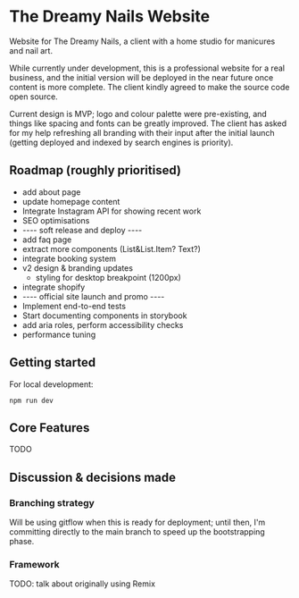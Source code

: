 # The Dreamy Nails Website

Website for The Dreamy Nails, a client with a home studio for manicures and nail art.

While currently under development, this is a professional website for a real business, and the initial version will be deployed in the near future once content is more complete. The client kindly agreed to make the source code open source.

Current design is MVP; logo and colour palette were pre-existing, and things like spacing and fonts can be greatly improved. The client has asked for my help refreshing all branding with their input after the initial launch (getting deployed and indexed by search engines is priority).

## Roadmap (roughly prioritised)
* add about page
* update homepage content
* Integrate Instagram API for showing recent work
* SEO optimisations
* ---- soft release and deploy ----
* add faq page
* extract more components (List&List.Item? Text?)
* integrate booking system
* v2 design & branding updates
  * styling for desktop breakpoint (1200px)
* integrate shopify
* ---- official site launch and promo ----
* Implement end-to-end tests
* Start documenting components in storybook
* add aria roles, perform accessibility checks
* performance tuning

## Getting started

For local development:

```
npm run dev
```

## Core Features

TODO

## Discussion & decisions made

### Branching strategy

Will be using gitflow when this is ready for deployment; until then, I'm committing directly to the main branch to speed up the bootstrapping phase.

### Framework

TODO: talk about originally using Remix 
